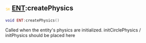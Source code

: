 ## ![shared](../../.gitbook/assets/shared.png) [ENT](ent):createPhysics

```lua
void ENT:createPhysics()
```

Called when the entity's physics are initialized. initCirclePhysics / initPhysics should be placed here
